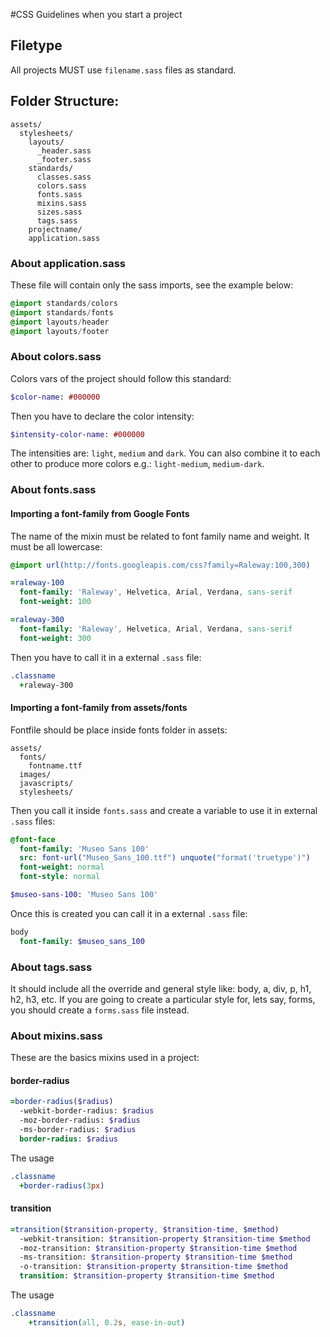 #CSS Guidelines when you start a project
## Filetype
All projects MUST use `filename.sass` files as standard.

## Folder Structure:
```
assets/
  stylesheets/
    layouts/
      _header.sass
      _footer.sass
    standards/
      classes.sass
      colors.sass
      fonts.sass
      mixins.sass
      sizes.sass
      tags.sass
    projectname/
    application.sass
```

### About application.sass
These file will contain only the sass imports, see the example below:
```sass
@import standards/colors
@import standards/fonts
@import layouts/header
@import layouts/footer
```

### About colors.sass
Colors vars of the project should follow this standard:
```sass
$color-name: #000000
```
Then you have to declare the color intensity:
```sass
$intensity-color-name: #000000
```
The intensities are: `light`, `medium` and `dark`. You can also combine it to each other to produce more colors e.g.: `light-medium`, `medium-dark`.


### About fonts.sass
#### Importing a font-family from Google Fonts
The name of the mixin must be related to font family name and weight. It must be all lowercase:
```sass
@import url(http://fonts.googleapis.com/css?family=Raleway:100,300)

=raleway-100
  font-family: 'Raleway', Helvetica, Arial, Verdana, sans-serif
  font-weight: 100

=raleway-300
  font-family: 'Raleway', Helvetica, Arial, Verdana, sans-serif
  font-weight: 300
```

Then you have to call it in a external `.sass` file:
```sass
.classname
  +raleway-300
```

#### Importing a font-family from assets/fonts
Fontfile should be place inside fonts folder in assets:
```
assets/
  fonts/
    fontname.ttf
  images/
  javascripts/
  stylesheets/
```

Then you call it inside `fonts.sass` and create a variable to use it in external `.sass` files:
```sass
@font-face
  font-family: 'Museo Sans 100'
  src: font-url("Museo_Sans_100.ttf") unquote("format('truetype')")
  font-weight: normal
  font-style: normal

$museo-sans-100: 'Museo Sans 100'
```

Once this is created you can call it in a external `.sass` file:
```sass
body
  font-family: $museo_sans_100
```

### About tags.sass
It should include all the override and general style like: body, a, div, p, h1, h2, h3, etc. If you are going to create a particular style for, lets say, forms, you should create a `forms.sass` file instead.

### About mixins.sass
These are the basics mixins used in a project:

#### border-radius
```sass
=border-radius($radius)
  -webkit-border-radius: $radius
  -moz-border-radius: $radius
  -ms-border-radius: $radius
  border-radius: $radius
```

The usage
```sass
.classname
  +border-radius(3px)
```

#### transition
```sass
=transition($transition-property, $transition-time, $method)
  -webkit-transition: $transition-property $transition-time $method
  -moz-transition: $transition-property $transition-time $method
  -ms-transition: $transition-property $transition-time $method
  -o-transition: $transition-property $transition-time $method
  transition: $transition-property $transition-time $method
```

The usage
```sass
.classname
    +transition(all, 0.2s, ease-in-out)
```
